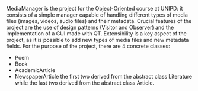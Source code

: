 MediaManager is the project for the Object-Oriented course at UNIPD:
it consists of a simple manager capable of handling different types of media files (images, videos, audio files) and their metadata.
Crucial features of the project are the use of design patterns (Visitor and Observer) and the implementation of a GUI made with QT.
Extensibility is a key aspect of the project, as it is possible to add new types of media files and new metadata fields.
For the purpose of the project, there are 4 concrete classes:
- Poem 
- Book
- AcademicArticle
- NewspaperArticle
the first two derived from the abstract class Literature while the last two derived from the abstract class Article.